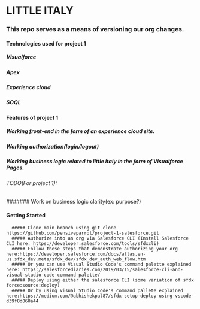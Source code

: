 
# LITTLE ITALY
### This repo serves as a means of versioning our org changes.
#### Technologies used for project 1
  ##### Visualforce
  ##### Apex
  ##### Experience cloud
  ##### SOQL
#### Features of project 1
  ##### Working front-end in the form of an experience cloud site.
  ##### Working authorization(login/logout)
  ##### Working business logic related to little italy in the form of Visualforce Pages.
  ###### TODO(For project 1):
  ####### Work on business logic clarity(ex: purpose?)
#### Getting Started
      ##### Clone main branch using git clone https://github.com/pensiveparrot/project-1-salesforce.git
      ##### Authorize into an org via Salesforce CLI (Install Salesforce CLI here: https://developer.salesforce.com/tools/sfdxcli)
      ##### Follow these steps that demonstrate authorizing your org here:https://developer.salesforce.com/docs/atlas.en-us.sfdx_dev.meta/sfdx_dev/sfdx_dev_auth_web_flow.htm
      ##### Or you can use Visual Studio Code's command palette explained here: https://salesforcediaries.com/2019/03/15/salesforce-cli-and-visual-studio-code-command-palette/
      ##### Deploy using either the salesforce CLI (some variation of sfdx force:source:deploy)
      ##### Or by using Visual Studio Code's command pallete explained here:https://medium.com/@abhishekpal87/sfdx-setup-deploy-using-vscode-d39f8d060a44
